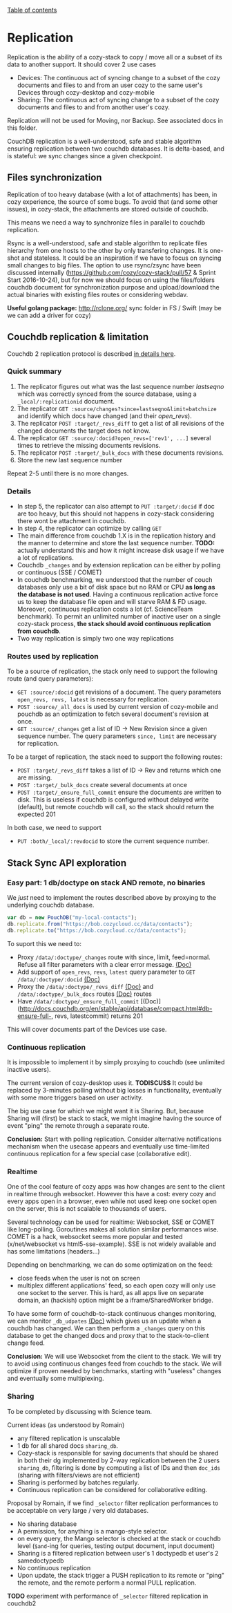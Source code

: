 [Table of contents](README.md#table-of-contents)

# Replication

Replication is the ability of a cozy-stack to copy / move all or a subset of its
data to another support. It should cover 2 use cases

-   Devices: The continuous act of syncing change to a subset of the cozy
    documents and files to and from an user cozy to the same user's Devices
    through cozy-desktop and cozy-mobile
-   Sharing: The continuous act of syncing change to a subset of the cozy
    documents and files to and from another user's cozy.

Replication will not be used for Moving, nor Backup. See associated docs in this
folder.

CouchDB replication is a well-understood, safe and stable algorithm ensuring
replication between two couchdb databases. It is delta-based, and is stateful:
we sync changes since a given checkpoint.

## Files synchronization

Replication of too heavy database (with a lot of attachments) has been, in cozy
experience, the source of some bugs. To avoid that (and some other issues), in
cozy-stack, the attachments are stored outside of couchdb.

This means we need a way to synchronize files in parallel to couchdb
replication.

Rsync is a well-understood, safe and stable algorithm to replicate files
hierarchy from one hosts to the other by only transfering changes. It is
one-shot and stateless. It could be an inspiration if we have to focus on
syncing small changes to big files. The option to use rsync/zsync have been
discussed internally (https://github.com/cozy/cozy-stack/pull/57 & Sprint Start
2016-10-24), but for now we should focus on using the files/folders couchdb
document for synchronization purpose and upload/download the actual binaries
with existing files routes or considering webdav.

**Useful golang package:** http://rclone.org/ sync folder in FS / Swift (may be
we can add a driver for cozy)

## Couchdb replication & limitation

Couchdb 2 replication protocol is described
[in details here](http://docs.couchdb.org/en/stable/replication/protocol.html).

### Quick summary

1. The replicator figures out what was the last sequence number _lastseqno_
   which was correctly synced from the source database, using a
   `_local/:replicationid` document.
2. The replicator `GET :source/changes?since=lastseqno&limit=batchsize` and
   identify which docs have changed (and their _open_revs_).
3. The replicator `POST :target/_revs_diff` to get a list of all revisions of
   the changed documents the target does not know.
4. The replicator `GET :source/:docid?open_revs=['rev1', ...]` several times to
   retrieve the missing documents revisions.
5. The replicator `POST :target/_bulk_docs` with these documents revisions.
6. Store the new last sequence number

Repeat 2-5 until there is no more changes.

### Details

-   In step 5, the replicator can also attempt to `PUT :target/:docid` if doc
    are too heavy, but this should not happens in cozy-stack considering there
    wont be attachment in couchdb.
-   In step 4, the replicator can optimize by calling `GET`
-   The main difference from couchdb 1.X is in the replication history and the
    manner to determine and store the last sequence number. **TODO:** actually
    understand this and how it might increase disk usage if we have a lot of
    replications.
-   Couchdb `_changes` and by extension replication can be either by polling or
    continuous (SSE / COMET)
-   In couchdb benchmarking, we understood that the number of couch databases
    only use a bit of disk space but no RAM or CPU **as long as the database is
    not used**. Having a continuous replication active force us to keep the
    database file open and will starve RAM & FD usage. Moreover, continuous
    replication costs a lot (cf. ScienceTeam benchmark). To permit an unlimited
    number of inactive user on a single cozy-stack process, **the stack should
    avoid continuous replication from couchdb**.
-   Two way replication is simply two one way replications

### Routes used by replication

To be a source of replication, the stack only need to support the following
route (and query parameters):

-   `GET :source/:docid` get revisions of a document. The query parameters
    `open_revs, revs, latest` is necessary for replication.
-   `POST :source/_all_docs` is used by current version of cozy-mobile and
    pouchdb as an optimization to fetch several document's revision at once.
-   `GET :source/_changes` get a list of ID -> New Revision since a given
    sequence number. The query parameters `since, limit` are necessary for
    replication.

To be a target of replication, the stack need to support the following routes:

-   `POST :target/_revs_diff` takes a list of ID -> Rev and returns which one
    are missing.
-   `POST :target/_bulk_docs` create several documents at once
-   `POST :target/_ensure_full_commit` ensure the documents are written to disk.
    This is useless if couchdb is configured without delayed write (default),
    but remote couchdb will call, so the stack should return the expected 201

In both case, we need to support

-   `PUT :both/_local/:revdocid` to store the current sequence number.

## Stack Sync API exploration

### Easy part: 1 db/doctype on stack AND remote, no binaries

We _just_ need to implement the routes described above by proxying to the
underlying couchdb database.

```javascript
var db = new PouchDB("my-local-contacts");
db.replicate.from("https://bob.cozycloud.cc/data/contacts");
db.replicate.to("https://bob.cozycloud.cc/data/contacts");
```

To suport this we need to:

-   Proxy `/data/:doctype/_changes` route with since, limit, feed=normal. Refuse
    all filter parameters with a clear error message.
    [(Doc)](http://docs.couchdb.org/en/stable/api/database/changes.html)
-   Add support of `open_revs`, `revs`, `latest` query parameter to
    `GET /data/:doctype/:docid`
    [(Doc) ](http://docs.couchdb.org/en/stable/api/document/common.html?highlight=open_revs#get--db-docid)
-   Proxy the `/data/:doctype/_revs_diff`
    [(Doc)](http://docs.couchdb.org/en/stable/api/database/misc.html#db-revs-diff)
    and `/data/:doctype/_bulk_docs` routes
    [(Doc)](http://docs.couchdb.org/en/stable/api/database/bulk-api.html) routes
-   Have `/data/:doctype/_ensure_full_commit`
    [(Doc)](http://docs.couchdb.org/en/stable/api/database/compact.html#db-ensure-full-,
    revs, latestcommit) returns 201

This will cover documents part of the Devices use case.

### Continuous replication

It is impossible to implement it by simply proxying to couchdb (see unlimited
inactive users).

The current version of cozy-desktop uses it. **TODISCUSS** It could be replaced
by 3-minutes polling without big losses in functionality, eventually with some
more triggers based on user activity.

The big use case for which we might want it is Sharing. But, because Sharing
will (first) be stack to stack, we might imagine having the source of event
"ping" the remote through a separate route.

**Conclusion:** Start with polling replication. Consider alternative
notifications mechanism when the usecase appears and eventually use time-limited
continuous replication for a few special case (collaborative edit).

### Realtime

One of the cool feature of cozy apps was how changes are sent to the client in
realtime through websocket. However this have a cost: every cozy and every apps
open in a browser, even while not used keep one socket open on the server, this
is not scalable to thousands of users.

Several technology can be used for realtime: Websocket, SSE or COMET like
long-polling. Goroutines makes all solution similar performances wise. COMET is
a hack, websocket seems more popular and tested (x/net/websocket vs
html5-sse-example). SSE is not widely available and has some limitations
(headers...)

Depending on benchmarking, we can do some optimization on the feed:

-   close feeds when the user is not on screen
-   multiplex different applications' feed, so each open cozy will only use one
    socket to the server. This is hard, as all apps live on separate domain, an
    (hackish) option might be a iframe/SharedWorker bridge.

To have some form of couchdb-to-stack continuous changes monitoring, we can
monitor `_db_udpates`
[(Doc)](http://docs.couchdb.org/en/stable/api/server/common.html#db-updates)
which gives us an update when a couchdb has changed. We can then perform a
`_changes` query on this database to get the changed docs and proxy that to the
stack-to-client change feed.

**Conclusion:** We will use Websocket from the client to the stack. We will try
to avoid using continuous changes feed from couchdb to the stack. We will
optimize if proven needed by benchmarks, starting with "useless" changes and
eventually some multiplexing.

### Sharing

To be completed by discussing with Science team.

Current ideas (as understood by Romain)

-   any filtered replication is unscalable
-   1 db for all shared docs `sharing_db`.
-   Cozy-stack is responsible for saving documents that should be shared in both
    their dg implemented by 2-way replication between the 2 users `sharing_db`,
    filtering is done by computing a list of IDs and then `doc_ids` (sharing
    with filters/views are not efficient)
-   Sharing is performed by batches regularly.
-   Continuous replication can be considered for collaborative editing.

Proposal by Romain, if we find `_selector` filter replication performances to be
acceptable on very large / very old databases.

-   No sharing database
-   A permission, for anything is a mango-style selector.
-   on every query, the Mango selector is checked at the stack or couchdb level
    (`$and`-ing for queries, testing output document, input document)
-   Sharing is a filtered replication between user's 1 doctypedb et user's 2
    samedoctypedb
-   No continuous replication
-   Upon update, the stack trigger a PUSH replication to its remote or "ping"
    the remote, and the remote perform a normal PULL replication.

**TODO** experiment with performance of `_selector` filtered replication in
couchdb2
